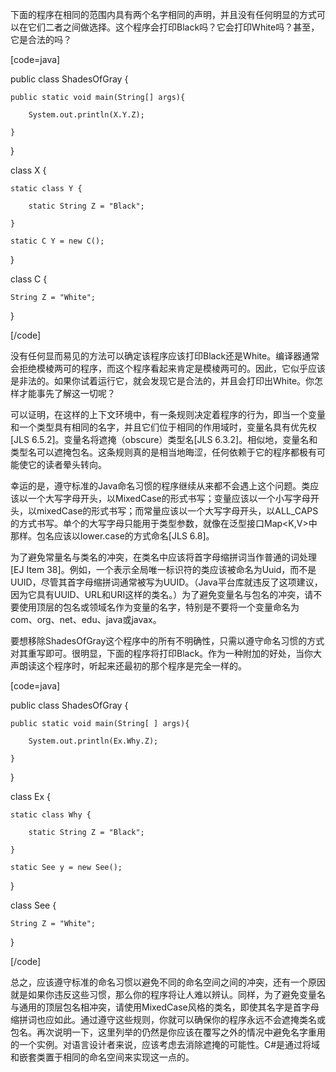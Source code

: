 下面的程序在相同的范围内具有两个名字相同的声明，并且没有任何明显的方式可以在它们二者之间做选择。这个程序会打印Black吗？它会打印White吗？甚至，它是合法的吗？ 
[code=java]
public class ShadesOfGray {
    public static void main(String[] args){
        System.out.println(X.Y.Z);
    }
}

class X {
    static class Y {
        static String Z = "Black";
    } 
    static C Y = new C();
}

class C {
    String Z = "White";
}
[/code]
没有任何显而易见的方法可以确定该程序应该打印Black还是White。编译器通常会拒绝模棱两可的程序，而这个程序看起来肯定是模棱两可的。因此，它似乎应该是非法的。如果你试着运行它，就会发现它是合法的，并且会打印出White。你怎样才能事先了解这一切呢？ 
可以证明，在这样的上下文环境中，有一条规则决定着程序的行为，即当一个变量和一个类型具有相同的名字，并且它们位于相同的作用域时，变量名具有优先权[JLS 6.5.2]。变量名将遮掩（obscure）类型名[JLS 6.3.2]。相似地，变量名和类型名可以遮掩包名。这条规则真的是相当地晦涩，任何依赖于它的程序都极有可能使它的读者晕头转向。 
幸运的是，遵守标准的Java命名习惯的程序继续从来都不会遇上这个问题。类应该以一个大写字母开头，以MixedCase的形式书写；变量应该以一个小写字母开头，以mixedCase的形式书写；而常量应该以一个大写字母开头，以ALL_CAPS的方式书写。单个的大写字母只能用于类型参数，就像在泛型接口Map<K,V>中那样。包名应该以lower.case的方式命名[JLS 6.8]。 
为了避免常量名与类名的冲突，在类名中应该将首字母缩拼词当作普通的词处理[EJ Item 38]。例如，一个表示全局唯一标识符的类应该被命名为Uuid，而不是UUID，尽管其首字母缩拼词通常被写为UUID。（Java平台库就违反了这项建议，因为它具有UUID、URL和URI这样的类名。）为了避免变量名与包名的冲突，请不要使用顶层的包名或领域名作为变量的名字，特别是不要将一个变量命名为com、org、net、edu、java或javax。 
要想移除ShadesOfGray这个程序中的所有不明确性，只需以遵守命名习惯的方式对其重写即可。很明显，下面的程序将打印Black。作为一种附加的好处，当你大声朗读这个程序时，听起来还最初的那个程序是完全一样的。 
[code=java]
public class ShadesOfGray {
    public static void main(String[ ] args){
        System.out.println(Ex.Why.Z);
    }
}

class Ex {
    static class Why {
        static String Z = "Black";
    } 
    static See y = new See();
}

class See {
    String Z = "White";
}
[/code]
总之，应该遵守标准的命名习惯以避免不同的命名空间之间的冲突，还有一个原因就是如果你违反这些习惯，那么你的程序将让人难以辨认。同样，为了避免变量名与通用的顶层包名相冲突，请使用MixedCase风格的类名，即使其名字是首字母缩拼词也应如此。通过遵守这些规则，你就可以确保你的程序永远不会遮掩类名或包名。再次说明一下，这里列举的仍然是你应该在覆写之外的情况中避免名字重用的一个实例。对语言设计者来说，应该考虑去消除遮掩的可能性。C#是通过将域和嵌套类置于相同的命名空间来实现这一点的。